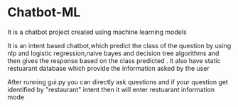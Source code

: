 # Chatbot-ML
It is a chatbot project created using machine learning models

It is an intent based chatbot,which predict the class of the question by using nlp and logistic regression,naive bayes and decision tree algorithms and then gives the response based on the class predicted .
it also have static restuarant database which provide the information asked by the user 

After running gui.py you can directly ask questions and if your question get identified by "restaurant" intent then it will enter restuarant information mode 

